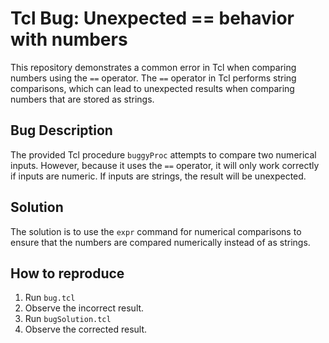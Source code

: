 # Tcl Bug: Unexpected == behavior with numbers
This repository demonstrates a common error in Tcl when comparing numbers using the `==` operator. The `==` operator in Tcl performs string comparisons, which can lead to unexpected results when comparing numbers that are stored as strings.

## Bug Description
The provided Tcl procedure `buggyProc` attempts to compare two numerical inputs. However, because it uses the `==` operator, it will only work correctly if inputs are numeric. If inputs are strings, the result will be unexpected. 

## Solution
The solution is to use the `expr` command for numerical comparisons to ensure that the numbers are compared numerically instead of as strings.  

## How to reproduce
1. Run `bug.tcl`
2. Observe the incorrect result. 
3. Run `bugSolution.tcl`
4. Observe the corrected result.